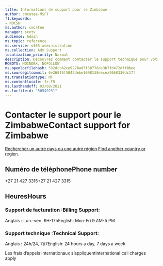 ```yaml
---
title: Informations de support pour le Zimbabwe
author: cmcatee-MSFT
f1.keywords:
- NOCSH
ms.author: cmcatee
manager: scotv
audience: Admin
ms.topic: reference
ms.service: o365-administration
ms.collection: Adm_Support
localization_priority: Normal
description: Découvrez comment contacter le support technique pour votre pays ou région.
ROBOTS: NOINDEX, NOFOLLOW
ms.openlocfilehash: 592dcb62ce9278ad7f38776de3b7fd472dff8bee
ms.sourcegitcommit: 6e260f5f5842debe1098138eecea9068330dc17f
ms.translationtype: MT
ms.contentlocale: fr-FR
ms.lasthandoff: 03/08/2021
ms.locfileid: "50549231"
---
```

# <a name="contact-support-for-zimbabwe"></a><span data-ttu-id="26742-103">Contacter le support pour le Zimbabwe</span><span class="sxs-lookup"><span data-stu-id="26742-103">Contact support for Zimbabwe</span></span>

<span data-ttu-id="26742-104">[Rechercher un autre pays ou une autre région](../contact-support-for-business-products.md).</span><span class="sxs-lookup"><span data-stu-id="26742-104">[Find another country or region](../contact-support-for-business-products.md).</span></span>

## <a name="phone-number"></a><span data-ttu-id="26742-105">Numéro de téléphone</span><span class="sxs-lookup"><span data-stu-id="26742-105">Phone number</span></span>
<span data-ttu-id="26742-106">+27 21 427 3315</span><span class="sxs-lookup"><span data-stu-id="26742-106">+27 21 427 3315</span></span>

## <a name="hours"></a><span data-ttu-id="26742-107">Heures</span><span class="sxs-lookup"><span data-stu-id="26742-107">Hours</span></span>
### <a name="billing-support"></a><span data-ttu-id="26742-108">Support de facturation :</span><span class="sxs-lookup"><span data-stu-id="26742-108">Billing Support:</span></span>

<span data-ttu-id="26742-109">Anglais : Lun.-ven. 9H-17h</span><span class="sxs-lookup"><span data-stu-id="26742-109">English: Mon-Fri 9 AM-5 PM</span></span>

### <a name="technical-support"></a><span data-ttu-id="26742-110">Support technique :</span><span class="sxs-lookup"><span data-stu-id="26742-110">Technical Support:</span></span>

<span data-ttu-id="26742-111">Anglais : 24h/24, 7j/7</span><span class="sxs-lookup"><span data-stu-id="26742-111">English: 24 hours a day, 7 days a week</span></span>

<span data-ttu-id="26742-112">Les frais d’appels internationaux s’appliquent</span><span class="sxs-lookup"><span data-stu-id="26742-112">International call charges apply</span></span>
